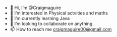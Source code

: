 - 👋 Hi, I’m @Craigmaguire
- 👀 I’m interested in Physical actvities and maths 
- 🌱 I’m currently learning Java
- 💞️ I’m looking to collaborate on anything
- 📫 How to reach me craigmaguire00@gmail.com

<!---
Craigmaguire/Craigmaguire is a ✨ special ✨ repository because its `README.md` (this file) appears on your GitHub profile.
You can click the Preview link to take a look at your changes.
--->

